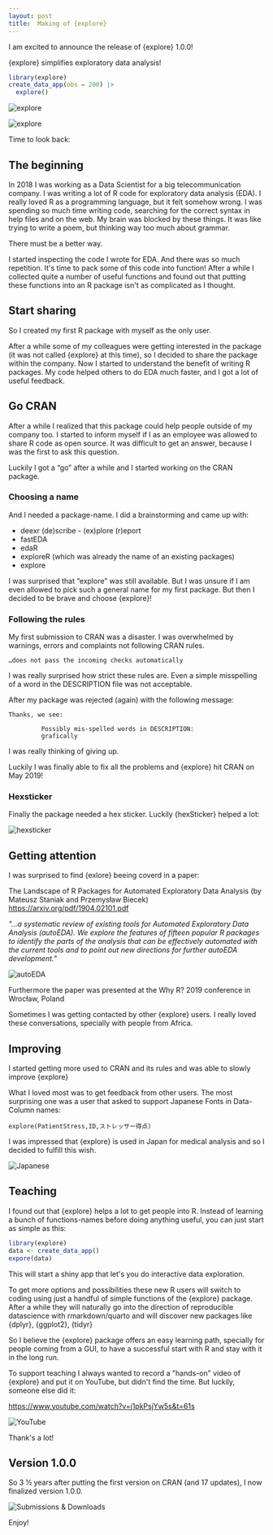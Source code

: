 ```yaml
---
layout: post
title:  Making of {explore}
---
```


I am excited to announce the release of {explore} 1.0.0!

{explore} simplifies exploratory data analysis!

```R
library(explore)
create_data_app(obs = 200) |> 
  explore()
```

![explore](../images/explore-app-2.png)

![explore](../images/explore-app-tree-2.png)

Time to look back:

## The beginning

In 2018 I was working as a Data Scientist for a big telecommunication company. I was writing a lot of R code for exploratory data analysis (EDA). I really loved R as a programming language, but it felt somehow wrong. I was spending so much time writing code, searching for the correct syntax in help files and on the web. My brain was blocked by these things. It was like trying to write a poem, but thinking way too much about grammar.  

There must be a better way.

I started inspecting the code I wrote for EDA. And there was so much repetition. It's time to pack some of this code into function! After a while I collected quite a number of useful functions and found out that putting these functions into an R package isn't as complicated as I thought.

## Start sharing

So I created my first R package with myself as the only user.

After a while some of my colleagues were getting interested in the package (it was not called {explore} at this time), so I decided to share the package within the company. Now I started to understand the benefit of writing R packages. My code helped others to do EDA much faster, and I got a lot of useful feedback.

## Go CRAN

After a while I realized that this package could help people outside of my company too. I started to inform myself if I as an employee was allowed to share R code as open source. It was difficult to get an answer, because I was the first to ask this question.

Luckily I got a “go” after a while and I started working on the CRAN package.

### Choosing a name

And I needed a package-name. I did a brainstorming and came up with:
* deexr (de)scribe - (ex)plore (r)eport
* fastEDA
* edaR
* exploreR (which was already the name of an existing packages)
* explore

I was surprised that “explore” was still available. But I was unsure if I am even allowed to pick such a general name for my first package. But then I decided to be brave and choose {explore}!
 
### Following the rules 

My first submission to CRAN was a disaster. I was overwhelmed by warnings, errors and complaints not following CRAN rules.

```
…does not pass the incoming checks automatically
```

I was really surprised how strict these rules are. Even a simple misspelling of a word in the DESCRIPTION file was not acceptable.

After my package was rejected (again) with the following message:

```
Thanks, we see:

         Possibly mis-spelled words in DESCRIPTION:
         grafically
```

 I was really thinking of giving up.

Luckily I was finally able to fix all the problems and {explore} hit CRAN on May 2019!

### Hexsticker

Finally the package needed a hex sticker. Luckily {hexSticker} helped a lot:

![hexsticker](../images/hexsticker-all.jpg)

## Getting attention

I was surprised to find {exlore} beeing coverd in a paper:

The Landscape of R Packages for Automated Exploratory Data Analysis (by Mateusz Staniak and Przemysław Biecek)
<https://arxiv.org/pdf/1904.02101.pdf>

*"...a systematic review of existing tools for Automated Exploratory Data Analysis (autoEDA). We explore
the features of fifteen popular R packages to identify the parts of the analysis that can be effectively
automated with the current tools and to point out new directions for further autoEDA development."*

![autoEDA](../images/paper-autoEDA.png)

Furthermore the paper was presented at the Why R? 2019 conference in Wrocław, Poland

Sometimes I was getting contacted by other {explore} users. I really loved these conversations, specially with people from Africa.

## Improving

I started getting more used to CRAN and its rules and was able to slowly improve {explore}

What I loved most was to get feedback from other users. The most surprising one was a user that asked to support Japanese Fonts in Data-Column names:

```
explore(PatientStress,ID,ストレッサー得点) 
```

I was impressed that {explore} is used in Japan for medical analysis and so I decided to fulfill this wish.

![Japanese](../images/explore-japan.png)

## Teaching

I found out that {explore} helps a lot to get people into R. Instead of learning a bunch of functions-names before doing anything useful, you can just start as simple as this:

```R
library(explore)
data <- create_data_app()
expore(data)
```

This will start a shiny app that let's you do interactive data exploration.

To get more options and possibilities these new R users will switch to coding using just a handful of simple functions of the {explore} package. After a while they  will naturally go into the direction of reproducible datascience with rmarkdown/quarto and will discover new packages like {dplyr}, {ggplot2}, {tidyr}

So I believe the {explore} package offers an easy learning path, specially for people coming from a GUI, to have a successful start with R and stay with it in the long run.

To support teaching I always wanted to record a "hands-on" video of {explore} and put it on YouTube, but didn't find the time. But luckily, someone else did it:

<https://www.youtube.com/watch?v=j1pkPsjYw5s&t=61s>

![YouTube](../images/explore-youtube.png)

Thank's a lot!

## Version 1.0.0

So 3 ½ years after putting the first version on CRAN (and 17 updates), I now finalized version 1.0.0.

![Submissions & Downloads](../images/explore-downloads.png)

Enjoy!

